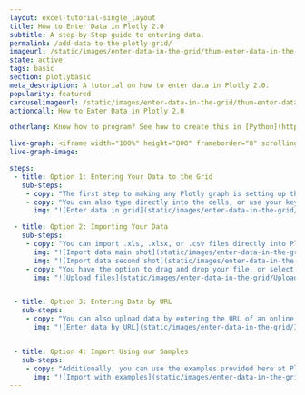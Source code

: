 ```yaml
---
layout: excel-tutorial-single_layout
title: How to Enter Data in Plotly 2.0
subtitle: A step-by-Step guide to entering data.
permalink: /add-data-to-the-plotly-grid/
imageurl: /static/images/enter-data-in-the-grid/thum-enter-data-in-the-grid.png
state: active
tags: basic
section: plotlybasic
meta_description: A tutorial on how to enter data in Plotly 2.0.
popularity: featured
carouselimageurl: /static/images/enter-data-in-the-grid/thum-enter-data-in-the-grid.png
actioncall: How to Enter Data in Plotly 2.0

otherlang: Know how to program? See how to create this in [Python](https://plot.ly/python/3d-surface-plots/) or [R](https://plot.ly/r/3d-surface-plots/).

live-graph: <iframe width="100%" height="800" frameborder="0" scrolling="no" src="https://plot.ly/~tarzzz/380.embed"></iframe>
live-graph-image:

steps: 
 - title: Option 1: Entering Your Data to the Grid
   sub-steps:
    - copy: "The first step to making any Plotly graph is setting up the data to the grid. You can type your data directly into the grid, or copy it from a spreadsheet and paste it in."
    - copy: "You can also type directly into the cells, or use your keyboard shortcuts to paste in clipboard content." 
      img: "![Enter data in grid](static/images/enter-data-in-the-grid/Enter_Data_in_Grid.png)"

 - title: Option 2: Importing Your Data
   sub-steps:
    - copy: "You can import .xls, .xlsx, or .csv files directly into Plotly. Upload a file using the IMPORT DATA tab."
      img: "![Import data main shot](static/images/enter-data-in-the-grid/Import_Data_Main_Shot.png)"
      img: "![Import data second shot](static/images/enter-data-in-the-grid/Import_Data_Second_Shot.png)"
    - copy: "You have the option to drag and drop your file, or select “click to upload”."
      img: "![Upload files](static/images/enter-data-in-the-grid/Upload_Files.png)"


 - title: Option 3: Entering Data by URL
   sub-steps:
    - copy: "You can also upload data by entering the URL of an online data set."
      img: "![Enter data by URL](static/images/enter-data-in-the-grid/Import_Data_by_URL.png)"


 - title: Option 4: Import Using our Samples
   sub-steps:
    - copy: "Additionally, you can use the examples provided here at Plotly. Choose any of these to get started!"
      img: "![Import with examples](static/images/enter-data-in-the-grid/Import_Using_Examples.png)"
---
```

